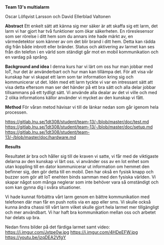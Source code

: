 **Team 13's multialarm**

Oscar Löfqvist Larsson och David Ellerblad Valtonen

**Abstract**
Ett enkelt sätt att känna sig mer säker är att skaffa sig ett larm, det larm vi har gjort har två funktioner som ökar säkerheten. En röreslesensor som ser rörelse i ditt hem som du annars inte hade märkt av, en värmedetektor som känner av om det blir brand i ditt hem. Detta kan rädda dig från både inbrott eller bränder. Status och aktivering av larmet kan ses från din telefon i en värld som ständigt går mot en mobil kommunikation och en vardag på språng.  

**Background and idea**
I denna kurs har vi lärt om oss hur man jobbar med IoT, hur det är använderbart och hur man kan tillämpa det. För att visa vår kunskap har vi skapat ett larm som tar information kring sig och kommunicerar ut det. Idén med ett larm tyckte vi var en intressant sätt att visa detta eftersom man ser det händer på ett bra sätt och alla delar jobbar tillsammans på ett tydligt sätt. Vi använde alla dealar av det vi ville och med 2 olika informations källor använder vi mycket av den kunskap vi fått.

**Method**
För våran metod hävisar vi till de länkar nedan som går igenom hela processen.

https://gitlab.lnu.se/1dt308/student/team-13/-/blob/master/doc/test.md
https://gitlab.lnu.se/1dt308/student/team-13/-/blob/master/doc/setup.md
https://gitlab.lnu.se/1dt308/student/team-13/-/blob/master/doc/hardware.md

**Results**

Resultatet är bra och håller sig till de kraven vi satte, vi får med de viktigaste delarna av den kunskap vi lärt oss. vi använder oss av en Iot enhet som utan koppling till en dator kommunicerar ut information om hemmet den befinner sig, den gör detta till en mobil. Den har okså en fysisk knapp och buzzer som gör att IoT enehten binds samman med den fysiska världen. Vi skapar något som många neglerar som inte behöver vara så omständigt och som kan gynna dig i svåra situationer. 

Vi hade kunnat förbättra vårt larm genom en bättre kommunikation med telefonen där man får en push notis via en app eller sms. Vi skulle också kunna ändra chassi till vårt larm vilket skulle gjort hela larmet mer tillgängligt och mer användbart. Vi har haft bra kommunikation mellan oss och arbetet har delats up bra. 

Nedan finns bilder på det färdiga larmet samt video:
https://i.imgur.com/Jxtpe0w.jpg
https://i.imgur.com/4HDeEFW.jpg
https://youtu.be/jzqDEA2VfgY
